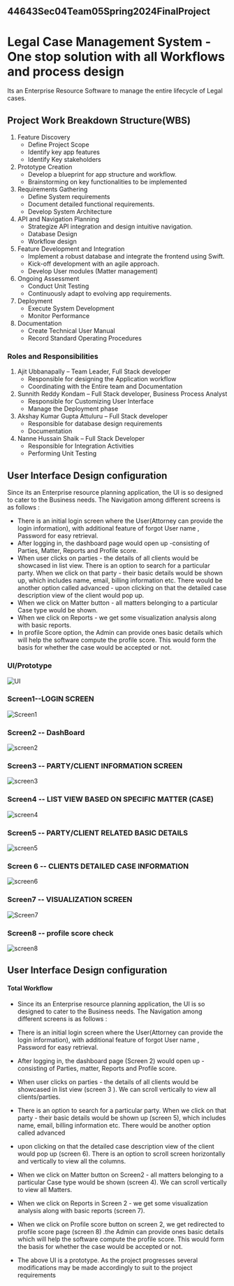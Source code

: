## 44643Sec04Team05Spring2024FinalProject
# Legal Case Management System - One stop solution with all Workflows and process design
Its an Enterprise Resource Software to manage the entire lifecycle of Legal cases. 

## Project Work Breakdown Structure(WBS)

1. Feature Discovery
   - Define Project Scope
   - Identify key app features
   - Identify Key stakeholders
2. Prototype Creation
   - Develop a blueprint for app structure and workflow.
   - Brainstorming on key functionalities to be implemented
3. Requirements Gathering
   - Define System requirements
   - Document detailed functional requirements.
   - Develop System Architecture
4. API and Navigation Planning
   - Strategize API integration and design intuitive navigation.
   - Database Design
   - Workflow design
5. Feature Development and Integration
   - Implement a robust database and integrate the frontend using Swift.
   - Kick-off development with an agile approach.
   - Develop User modules (Matter management)
6. Ongoing Assessment
   - Conduct Unit Testing
   - Continuously adapt to evolving app requirements.
7. Deployment 
    - Execute System Development
    - Monitor Performance
8. Documentation
    - Create Technical User Manual
    - Record Standard Operating Procedures
      
  
### Roles and Responsibilities

1. Ajit Ubbanapally – Team Leader, Full Stack developer
   - Responsible for designing the Application workflow
   - Coordinating with the Entire team and Documentation
2. Sunnith Reddy Kondam – Full Stack developer, Business Process Analyst
   - Responsible for Customizing User Interface
   -  Manage the Deployment phase
3. Akshay Kumar Gupta Attuluru – Full Stack developer
   -  Responsible for database design requirements
   -  Documentation
4. Nanne Hussain Shaik – Full Stack Developer
   -  Responsible for Integration Activities
   -  Performing Unit Testing
  
## User Interface Design configuration

Since its an Enterprise resource planning application, the UI is so designed to cater to the Business needs.
The Navigation among different screens is as follows :
- There is an initial login screen where the User(Attorney can provide the login information), with additional feature of forgot User name , Password for easy retrieval.
- After logging in,  the dashboard page would open up -consisting of Parties, Matter, Reports and Profile score.
- When user clicks on parties - the details of all clients would be showcased in list view. There is an option to search for a particular party. When we click on that party - their basic details would be shown up, which includes name, email, billing information etc. There would be another option called advanced - upon clicking on that the detailed case description view of the client would pop up.
- When we click on Matter button - all matters belonging to a particular Case type would be shown.
- When we click on Reports - we get some visualization analysis along with basic reports.
- In profile Score option,  the  Admin can provide ones basic details which will help the software compute the profile score. This would form the basis for whether the case would be accepted or not.

### UI/Prototype
![UI](https://github.com/AjitUbbanapally/44643Sec04Team05Spring2024FinalProject/assets/143151335/632dbdad-99e9-4b6b-94df-1a6ec28aae6e)

### Screen1--LOGIN SCREEN


![Screen1](https://github.com/AjitUbbanapally/44643Sec04Team05Spring2024FinalProject/assets/143151335/ab831aaa-18e0-4bb4-a926-45a65c588086)

### Screen2 -- DashBoard
![screen2](https://github.com/AjitUbbanapally/44643Sec04Team05Spring2024FinalProject/assets/143151335/9d2c9910-817d-463d-a608-d698d463a76d)

### Screen3 -- PARTY/CLIENT INFORMATION SCREEN 
![screen3](https://github.com/AjitUbbanapally/44643Sec04Team05Spring2024FinalProject/assets/143151335/915e8c89-662c-4b81-9ad3-c5881d7ac8bb)

### Screen4 -- LIST VIEW BASED ON SPECIFIC MATTER (CASE)
![screen4](https://github.com/AjitUbbanapally/44643Sec04Team05Spring2024FinalProject/assets/143151335/a31c41fb-8a43-4d5d-a81a-e7bd0f5d4135)

### Screen5 -- PARTY/CLIENT RELATED BASIC DETAILS
![screen5](https://github.com/AjitUbbanapally/44643Sec04Team05Spring2024FinalProject/assets/143151335/901f5f36-4db6-4a90-af2c-0d967dcaf43b)

### Screen 6 -- CLIENTS DETAILED CASE INFORMATION
![screen6](https://github.com/AjitUbbanapally/44643Sec04Team05Spring2024FinalProject/assets/143151335/1ff139a1-c65f-45c7-8391-682afb37c214)

### Screen7 --  VISUALIZATION SCREEN
![Screen7](https://github.com/AjitUbbanapally/44643Sec04Team05Spring2024FinalProject/assets/143151335/cd9daa26-2331-40a0-93f3-980b9d8eef0f)

### Screen8 --  profile score check
![screen8](https://github.com/AjitUbbanapally/44643Sec04Team05Spring2024FinalProject/assets/143151335/936dce05-5e3f-42e8-8de3-cd3ccf473c92)


## User Interface Design configuration

#### Total Workflow
- Since its an Enterprise resource planning application, the UI is so designed to cater to the Business needs. The Navigation among different screens is as follows :
- There is an initial login screen where the User(Attorney can provide the login information), with additional feature of forgot User name , Password for easy retrieval.
- After logging in, the dashboard page (Screen 2) would open up -consisting of Parties, matter, Reports and Profile score.
- When user clicks on parties - the details of all clients would be showcased in list view (screen 3 ). We can scroll vertically to view all clients/parties.
- There is an option to search for a particular party. When we click on that party - their basic details would be shown up (screen 5), which includes name, email, billing information etc. There would be another option called advanced
- upon clicking on that the detailed case description view of the client would pop up (screen 6). There is an option to scroll screen horizontally and vertically to view all the columns.
- When we click on Matter button on Screen2  - all matters belonging to a particular Case type would be shown (screen 4). We can scroll vertically to view all Matters.
- When we click on Reports in Screen 2 - we get some visualization analysis along with basic reports (screen 7).
- When we click on Profile score button on screen 2, we get redirected to profile score page (screen 8) .the Admin can provide ones basic details which will help the software compute the profile score. This would form the basis for whether the case would be accepted or not.


- The above UI is a prototype. As the project progresses several modifications may be made accordingly to suit to the project requirements
















